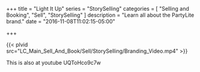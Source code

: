 +++
title = "Light It Up"
series = "StorySelling"
categories = [
  "Selling and Booking",
  "Sell",
  "StorySelling"
]
description = "Learn all about the PartyLite brand."
date = "2016-11-08T11:02:15-05:00"

+++

{{< plvid src="LC_Main_Sell_And_Book/Sell/StorySelling/Branding_Video.mp4" >}}

This is also at youtube UQToHco9c7w
